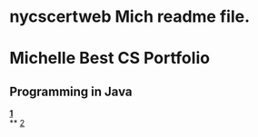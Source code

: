 # nycscertweb Mich readme file.


# Michelle Best CS Portfolio
## Programming in Java

**[1](https://github.com/hunter-teacher-cert/work_csci70900-MichCS/tree/master/1)**  
** [2](https://github.com/hunter-teacher-cert/work_csci70900-MichCS/tree/master/2)
